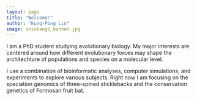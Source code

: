 ```yaml
---
layout: page
title: "Welcome!"
author: "Kung-Ping Lin"
image: shinkang1_banner.jpg
---
```


I am a PhD student studying evolutionary biology. My major interests are centered around how different evolutionary forces may shape the architechture of populations and species on a molecular level.

I use a combination of bioinformatic analyses, computer simulations, and experiments to explore various subjects. Right now I am focusing on the speciation genomics of three-spined sticklebacks and the conservation genetics of Formosan fruit bat.
